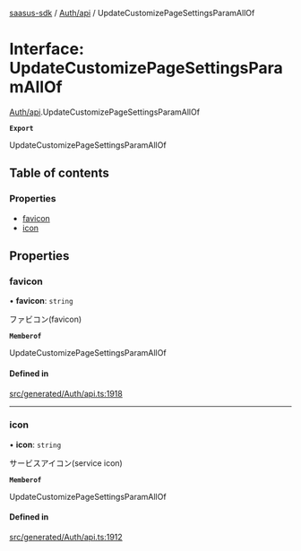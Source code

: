 [saasus-sdk](../README.md) / [Auth/api](../modules/Auth_api.md) / UpdateCustomizePageSettingsParamAllOf

# Interface: UpdateCustomizePageSettingsParamAllOf

[Auth/api](../modules/Auth_api.md).UpdateCustomizePageSettingsParamAllOf

**`Export`**

UpdateCustomizePageSettingsParamAllOf

## Table of contents

### Properties

- [favicon](Auth_api.UpdateCustomizePageSettingsParamAllOf.md#favicon)
- [icon](Auth_api.UpdateCustomizePageSettingsParamAllOf.md#icon)

## Properties

### favicon

• **favicon**: `string`

ファビコン(favicon)

**`Memberof`**

UpdateCustomizePageSettingsParamAllOf

#### Defined in

[src/generated/Auth/api.ts:1918](https://github.com/saasus-platform/saasus-sdk-javascript/blob/55abc15/src/generated/Auth/api.ts#L1918)

___

### icon

• **icon**: `string`

サービスアイコン(service icon)

**`Memberof`**

UpdateCustomizePageSettingsParamAllOf

#### Defined in

[src/generated/Auth/api.ts:1912](https://github.com/saasus-platform/saasus-sdk-javascript/blob/55abc15/src/generated/Auth/api.ts#L1912)
